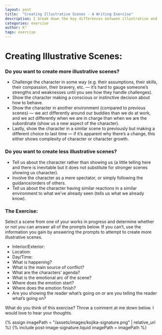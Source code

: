```yaml
---
layout: post
title:  "Creating Illustrative Scenes - A Writing Exercise"
description: I break down the key differences between illustrative and non-illustrative scenes in writing, providing clear guidelines for strengthening character portrayal. Strong scenes challenge characters, show deliberate choices, and reveal new aspects of their personality in different environments. I've created a practical exercise with specific prompts about setting, conflict, character agendas, and emotional arcs to help evaluate and improve scene effectiveness. By focusing on showing rather than telling and ensuring each scene reveals something new about our characters, we can create more engaging and dynamic narratives.
categories: exercise
author: K°
tags: exercise
---
```


# Creating Illustrative Scenes:                                                                                                                             
### Do you want to create more illustrative scenes?
- Challenge the character in some way (e.g. their assumptions, their skills, their compassion, their bravery, etc. — it’s hard to gauge someone’s strengths and weaknesses until you see how they handle challenges).
- Show the character making a conscious or instinctive decision about how to behave.
- Show the character in another environment (compared to previous scenes) — we act differently around our buddies than we do at work, and we act differently when we are in charge than when we are the subordinate (show us a new aspect of the character).
- Lastly, show the character in a similar scene to previously but making a different choice to last time — if it’s apparent why there’s a change, this either shows complexity of character or character growth.

### Do you want to create less illustrative scenes?
- Tell us about the character rather than showing us (a little telling here and there is inevitable but it does not substitute for stronger scenes showing us character).
- Involve the character as a mere spectator, or simply following the guidance/orders of others.
- Tell us about the character having similar reactions in a similar environment to what we’ve already seen (tells us what we already know).

### The Exercise:
Select a scene from one of your works in progress and determine whether or not you can answer all of the prompts below. If you can’t, use the information you gain by answering the prompts to attempt to create more illustrative scenes.
- Interior/Exterior:
- Location:
- Day/Time:
- What is happening?
- What is the main source of conflict?
- What are the characters’ agenda?
- What is the emotional arc of the scene?
- Where does the emotion start?
- Where does the emotion finish?
- Are you showing the reader what’s going on or are you telling the reader what’s going on?

What do you think of this exercise? Throw a comment at me down below. I would love to hear your thoughts.

<!-- signature -->
{% assign imagePath = "/assets/images/kojika-signature.png" | relative_url %}
{% include post-image-signature.liquid imagePath = imagePath %}